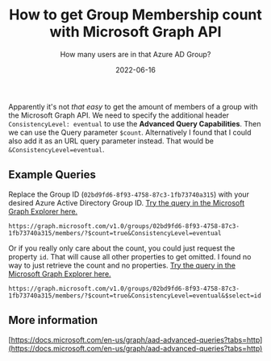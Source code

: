 ﻿---
aliases:
    - get-group-membership-count-with-microsoft-graph-api
slug: Get-Group-membership-count-with-microsoft-graph-api
title: "How to get Group Membership count with Microsoft Graph API"
subtitle: "How many users are in that Azure AD Group?"
date: 2022-06-16
contenttags: [azure ad, microsoft 365, graph api]
image: /images/2022/2022-06-16-Graph_Explorer.png
---

Apparently it's not _that easy_ to get the amount of members of a group with the Microsoft Graph API. We need to specify the additional header `ConsistencyLevel: eventual` to use the **Advanced Query Capabilities**. Then we can use the Query parameter `$count`. Alternatively I found that I could also add it as an URL query parameter instead. That would be `&ConsistencyLevel=eventual`.

## Example Queries

Replace the Group ID (`02bd9fd6-8f93-4758-87c3-1fb73740a315`) with your desired Azure Active Directory Group ID. [Try the query in the Microsoft Graph Explorer here.](https://developer.microsoft.com/en-us/graph/graph-explorer?request=groups%2F02bd9fd6-8f93-4758-87c3-1fb73740a315%2Fmembers%3F%24count%3Dtrue%26ConsistencyLevel%3Deventual&method=GET&version=v1.0&GraphUrl=https://graph.microsoft.com)

```url
https://graph.microsoft.com/v1.0/groups/02bd9fd6-8f93-4758-87c3-1fb73740a315/members/?$count=true&ConsistencyLevel=eventual
```

Or if you really only care about the count, you could just request the property `id`. That will cause all other properties to get omitted. I found no way to just retrieve the count and no properties. [Try the query in the Microsoft Graph Explorer here.](https://developer.microsoft.com/en-us/graph/graph-explorer?request=groups%2F02bd9fd6-8f93-4758-87c3-1fb73740a315%2Fmembers%3F%24count%3Dtrue%26ConsistencyLevel%3Deventual%26%24select%3Did&method=GET&version=v1.0&GraphUrl=https://graph.microsoft.com)

```url
https://graph.microsoft.com/v1.0/groups/02bd9fd6-8f93-4758-87c3-1fb73740a315/members/?$count=true&ConsistencyLevel=eventual&$select=id
```

## More information

[https://docs.microsoft.com/en-us/graph/aad-advanced-queries?tabs=http](https://docs.microsoft.com/en-us/graph/aad-advanced-queries?tabs=http)

